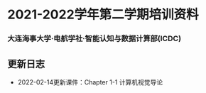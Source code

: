 # 2021-2022学年第二学期培训资料
### 大连海事大学·电航学社·智能认知与数据计算部(ICDC)

## 更新日志
* 2022-02-14更新课件：Chapter 1-1 计算机视觉导论